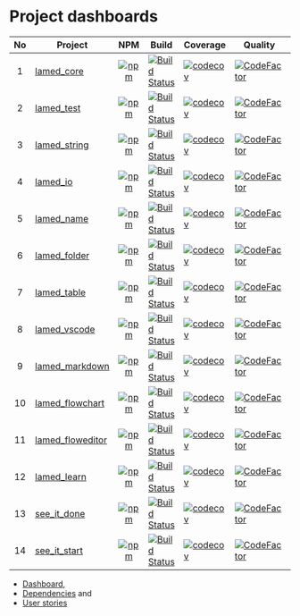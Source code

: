 # Project dashboards

No | Project  | NPM | Build | Coverage | Quality | Downloads
:----: | ---- | :----: | ---- | ----- | ----- | :----:
1 | [lamed_core](https://github.com/perezLamed/lamed_core) | [![npm](https://img.shields.io/npm/v/lamed_core.svg)](https://www.npmjs.org/package/lamed_core) |[![Build Status](https://travis-ci.org/perezLamed/lamed_core.svg?branch=master)](https://travis-ci.org/perezLamed/lamed_core) |[![codecov](https://codecov.io/gh/perezLamed/lamed_core/branch/master/graph/badge.svg)](https://codecov.io/gh/perezLamed/lamed_core) |[![CodeFactor](https://www.codefactor.io/repository/github/perezlamed/lamed_core/badge)](https://www.codefactor.io/repository/github/perezlamed/lamed_core) |[![downloads](http://img.shields.io/npm/dt/lamed_core.svg?style=flat)](https://www.npmjs.org/package/lamed_core)
2 | [lamed_test](https://github.com/perezLamed/lamed_test) | [![npm](https://img.shields.io/npm/v/lamed_test.svg)](https://www.npmjs.org/package/lamed_test) |[![Build Status](https://travis-ci.org/perezLamed/lamed_test.svg?branch=master)](https://travis-ci.org/perezLamed/lamed_test) |[![codecov](https://codecov.io/gh/perezLamed/lamed_test/branch/master/graph/badge.svg)](https://codecov.io/gh/perezLamed/lamed_test) |[![CodeFactor](https://www.codefactor.io/repository/github/perezlamed/lamed_test/badge)](https://www.codefactor.io/repository/github/perezlamed/lamed_test) |[![downloads](http://img.shields.io/npm/dt/lamed_test.svg?style=flat)](https://www.npmjs.org/package/lamed_test)
3 | [lamed_string](https://github.com/perezLamed/lamed_string) | [![npm](https://img.shields.io/npm/v/lamed_string.svg)](https://www.npmjs.org/package/lamed_string) |[![Build Status](https://travis-ci.org/perezLamed/lamed_string.svg?branch=master)](https://travis-ci.org/perezLamed/lamed_string) |[![codecov](https://codecov.io/gh/perezLamed/lamed_string/branch/master/graph/badge.svg)](https://codecov.io/gh/perezLamed/lamed_string) |[![CodeFactor](https://www.codefactor.io/repository/github/perezlamed/lamed_string/badge)](https://www.codefactor.io/repository/github/perezlamed/lamed_string) |[![downloads](http://img.shields.io/npm/dt/lamed_string.svg?style=flat)](https://www.npmjs.org/package/lamed_string)
4 | [lamed_io](https://github.com/perezLamed/lamed_io) | [![npm](https://img.shields.io/npm/v/lamed_io.svg)](https://www.npmjs.org/package/lamed_io) |[![Build Status](https://travis-ci.org/perezLamed/lamed_io.svg?branch=master)](https://travis-ci.org/perezLamed/lamed_io) |[![codecov](https://codecov.io/gh/perezLamed/lamed_io/branch/master/graph/badge.svg)](https://codecov.io/gh/perezLamed/lamed_io) |[![CodeFactor](https://www.codefactor.io/repository/github/perezlamed/lamed_io/badge)](https://www.codefactor.io/repository/github/perezlamed/lamed_io) |[![downloads](http://img.shields.io/npm/dt/lamed_io.svg?style=flat)](https://www.npmjs.org/package/lamed_io)
5 | [lamed_name](https://github.com/perezLamed/lamed_name) | [![npm](https://img.shields.io/npm/v/lamed_name.svg)](https://www.npmjs.org/package/lamed_name) |[![Build Status](https://travis-ci.org/perezLamed/lamed_name.svg?branch=master)](https://travis-ci.org/perezLamed/lamed_name) |[![codecov](https://codecov.io/gh/perezLamed/lamed_name/branch/master/graph/badge.svg)](https://codecov.io/gh/perezLamed/lamed_name) |[![CodeFactor](https://www.codefactor.io/repository/github/perezlamed/lamed_name/badge)](https://www.codefactor.io/repository/github/perezlamed/lamed_name) |[![downloads](http://img.shields.io/npm/dt/lamed_name.svg?style=flat)](https://www.npmjs.org/package/lamed_name)
6 | [lamed_folder](https://github.com/perezLamed/lamed_folder) | [![npm](https://img.shields.io/npm/v/lamed_folder.svg)](https://www.npmjs.org/package/lamed_folder) |[![Build Status](https://travis-ci.org/perezLamed/lamed_folder.svg?branch=master)](https://travis-ci.org/perezLamed/lamed_folder) |[![codecov](https://codecov.io/gh/perezLamed/lamed_folder/branch/master/graph/badge.svg)](https://codecov.io/gh/perezLamed/lamed_folder) |[![CodeFactor](https://www.codefactor.io/repository/github/perezlamed/lamed_folder/badge)](https://www.codefactor.io/repository/github/perezlamed/lamed_folder) |[![downloads](http://img.shields.io/npm/dt/lamed_folder.svg?style=flat)](https://www.npmjs.org/package/lamed_folder)
7 | [lamed_table](https://github.com/perezLamed/lamed_table) | [![npm](https://img.shields.io/npm/v/lamed_table.svg)](https://www.npmjs.org/package/lamed_table) |[![Build Status](https://travis-ci.org/perezLamed/lamed_table.svg?branch=master)](https://travis-ci.org/perezLamed/lamed_table) |[![codecov](https://codecov.io/gh/perezLamed/lamed_table/branch/master/graph/badge.svg)](https://codecov.io/gh/perezLamed/lamed_table) |[![CodeFactor](https://www.codefactor.io/repository/github/perezlamed/lamed_table/badge)](https://www.codefactor.io/repository/github/perezlamed/lamed_table) |[![downloads](http://img.shields.io/npm/dt/lamed_table.svg?style=flat)](https://www.npmjs.org/package/lamed_table)
8 | [lamed_vscode](https://github.com/perezLamed/lamed_vscode) | [![npm](https://img.shields.io/npm/v/lamed_vscode.svg)](https://www.npmjs.org/package/lamed_vscode) |[![Build Status](https://travis-ci.org/perezLamed/lamed_vscode.svg?branch=master)](https://travis-ci.org/perezLamed/lamed_vscode) |[![codecov](https://codecov.io/gh/perezLamed/lamed_vscode/branch/master/graph/badge.svg)](https://codecov.io/gh/perezLamed/lamed_vscode) |[![CodeFactor](https://www.codefactor.io/repository/github/perezlamed/lamed_vscode/badge)](https://www.codefactor.io/repository/github/perezlamed/lamed_vscode) |[![downloads](http://img.shields.io/npm/dt/lamed_vscode.svg?style=flat)](https://www.npmjs.org/package/lamed_vscode)
9 | [lamed_markdown](https://github.com/perezLamed/lamed_markdown) | [![npm](https://img.shields.io/npm/v/lamed_markdown.svg)](https://www.npmjs.org/package/lamed_markdown) |[![Build Status](https://travis-ci.org/perezLamed/lamed_markdown.svg?branch=master)](https://travis-ci.org/perezLamed/lamed_markdown) |[![codecov](https://codecov.io/gh/perezLamed/lamed_markdown/branch/master/graph/badge.svg)](https://codecov.io/gh/perezLamed/lamed_markdown) |[![CodeFactor](https://www.codefactor.io/repository/github/perezlamed/lamed_markdown/badge)](https://www.codefactor.io/repository/github/perezlamed/lamed_markdown) |[![downloads](http://img.shields.io/npm/dt/lamed_markdown.svg?style=flat)](https://www.npmjs.org/package/lamed_markdown)
10 | [lamed_flowchart](https://github.com/perezLamed/lamed_flowchart) | [![npm](https://img.shields.io/npm/v/lamed_flowchart.svg)](https://www.npmjs.org/package/lamed_flowchart) |[![Build Status](https://travis-ci.org/perezLamed/lamed_flowchart.svg?branch=master)](https://travis-ci.org/perezLamed/lamed_flowchart) |[![codecov](https://codecov.io/gh/perezLamed/lamed_flowchart/branch/master/graph/badge.svg)](https://codecov.io/gh/perezLamed/lamed_flowchart) |[![CodeFactor](https://www.codefactor.io/repository/github/perezlamed/lamed_flowchart/badge)](https://www.codefactor.io/repository/github/perezlamed/lamed_flowchart) |[![downloads](http://img.shields.io/npm/dt/lamed_flowchart.svg?style=flat)](https://www.npmjs.org/package/lamed_flowchart)
11 | [lamed_floweditor](https://github.com/perezLamed/lamed_floweditor) | [![npm](https://img.shields.io/npm/v/lamed_floweditor.svg)](https://www.npmjs.org/package/lamed_floweditor) |[![Build Status](https://travis-ci.org/perezLamed/lamed_floweditor.svg?branch=master)](https://travis-ci.org/perezLamed/lamed_floweditor) |[![codecov](https://codecov.io/gh/perezLamed/lamed_floweditor/branch/master/graph/badge.svg)](https://codecov.io/gh/perezLamed/lamed_floweditor) |[![CodeFactor](https://www.codefactor.io/repository/github/perezlamed/lamed_floweditor/badge)](https://www.codefactor.io/repository/github/perezlamed/lamed_floweditor) |[![downloads](http://img.shields.io/npm/dt/lamed_floweditor.svg?style=flat)](https://www.npmjs.org/package/lamed_floweditor)
12 | [lamed_learn](https://github.com/perezLamed/lamed_learn) | [![npm](https://img.shields.io/npm/v/lamed_learn.svg)](https://www.npmjs.org/package/lamed_learn) |[![Build Status](https://travis-ci.org/perezLamed/lamed_learn.svg?branch=master)](https://travis-ci.org/perezLamed/lamed_learn) |[![codecov](https://codecov.io/gh/perezLamed/lamed_learn/branch/master/graph/badge.svg)](https://codecov.io/gh/perezLamed/lamed_learn) |[![CodeFactor](https://www.codefactor.io/repository/github/perezlamed/lamed_learn/badge)](https://www.codefactor.io/repository/github/perezlamed/lamed_learn) |[![downloads](http://img.shields.io/npm/dt/lamed_learn.svg?style=flat)](https://www.npmjs.org/package/lamed_learn)
13 | [see_it_done](https://github.com/perezLamed/see_it_done) | [![npm](https://img.shields.io/npm/v/see_it_done.svg)](https://www.npmjs.org/package/see_it_done) |[![Build Status](https://travis-ci.org/perezLamed/see_it_done.svg?branch=master)](https://travis-ci.org/perezLamed/see_it_done) |[![codecov](https://codecov.io/gh/perezLamed/see_it_done/branch/master/graph/badge.svg)](https://codecov.io/gh/perezLamed/see_it_done) |[![CodeFactor](https://www.codefactor.io/repository/github/perezlamed/see_it_done/badge)](https://www.codefactor.io/repository/github/perezlamed/see_it_done) |[![downloads](http://img.shields.io/npm/dt/see_it_done.svg?style=flat)](https://www.npmjs.org/package/see_it_done)
14 | [see_it_start](https://github.com/perezLamed/see_it_start) | [![npm](https://img.shields.io/npm/v/see_it_start.svg)](https://www.npmjs.org/package/see_it_start) |[![Build Status](https://travis-ci.org/perezLamed/see_it_start.svg?branch=master)](https://travis-ci.org/perezLamed/see_it_start) |[![codecov](https://codecov.io/gh/perezLamed/see_it_start/branch/master/graph/badge.svg)](https://codecov.io/gh/perezLamed/see_it_start) |[![CodeFactor](https://www.codefactor.io/repository/github/perezlamed/see_it_start/badge)](https://www.codefactor.io/repository/github/perezlamed/see_it_start) |[![downloads](http://img.shields.io/npm/dt/see_it_start.svg?style=flat)](https://www.npmjs.org/package/see_it_start)
- [Dashboard](./Dashboard.md),
- [Dependencies](./Dependencies.md) and
- [User stories](./UserStories.md)